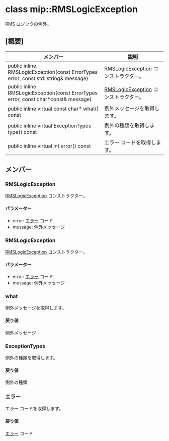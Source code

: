 # <a name="class-miprmslogicexception"></a>class mip::RMSLogicException 
RMS ロジックの例外。
  
## <a name="summary"></a>[概要]
 メンバー                        | 説明                                
--------------------------------|---------------------------------------------
public inline RMSLogicException(const ErrorTypes error, const std::string& message)  |  [RMSLogicException](#classmip_1_1_r_m_s_logic_exception) コンストラクター。
public inline RMSLogicException(const ErrorTypes error, const char*const& message)  |  [RMSLogicException](#classmip_1_1_r_m_s_logic_exception) コンストラクター。
public inline virtual const char* what() const  |  例外メッセージを取得します。
public inline virtual ExceptionTypes type() const  |  例外の種類を取得します。
public inline virtual int error() const  |  エラー コードを取得します。
  
## <a name="members"></a>メンバー
  
### <a name="rmslogicexception"></a>RMSLogicException
[RMSLogicException](#classmip_1_1_r_m_s_logic_exception) コンストラクター。
  
#### <a name="parameters"></a>パラメーター
* error: [エラー](#classmip_1_1_error) コード 
* message: 例外メッセージ
  
### <a name="rmslogicexception"></a>RMSLogicException
[RMSLogicException](#classmip_1_1_r_m_s_logic_exception) コンストラクター。
  
#### <a name="parameters"></a>パラメーター
* error: [エラー](#classmip_1_1_error) コード 
* message: 例外メッセージ
  
### <a name="what"></a>what
例外メッセージを取得します。
  
#### <a name="returns"></a>戻り値
例外メッセージ
  
### <a name="exceptiontypes"></a>ExceptionTypes
例外の種類を取得します。
  
#### <a name="returns"></a>戻り値
例外の種類
  
### <a name="error"></a>エラー
エラー コードを取得します。
  
#### <a name="returns"></a>戻り値
[エラー](#classmip_1_1_error) コード